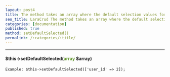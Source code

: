 ```yaml
---
layout: post4
title: The method takes an array where the default selection values for the select fields are defined.
seo_title: LaraCrud The method takes an array where the default selection values for the select fields are defined setDefaultSelected()
categories: [documentation]
published: true
method: setDefaultSelected()
permalink: /:categories/:title/
---
```


---

#### $this->setDefaultSelected(<span style="color: #693">array</span> $array)


`
Example:
$this->setDefaultSelected(['user_id' => 2]);
`


